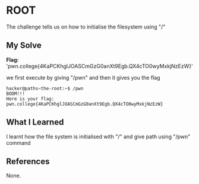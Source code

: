 # ROOT
The challenge tells us on how to initialise the filesystem using "/" 
## My Solve
**Flag:** 'pwn.college{4KaPCKhglJOASCmGzG0anXt9Egb.QX4cTO0wyMxkjNzEzW}'

we first execute by giving "/pwn" and then it gives you the flag

```
hacker@paths~the-root:~$ /pwn
BOOM!!!
Here is your flag:
pwn.college{4KaPCKhglJOASCmGzG0anXt9Egb.QX4cTO0wyMxkjNzEzW}
```

## What I Learned
I learnt how the file system is initialised with "/" and give path using "/pwn" command 
## References
None.
